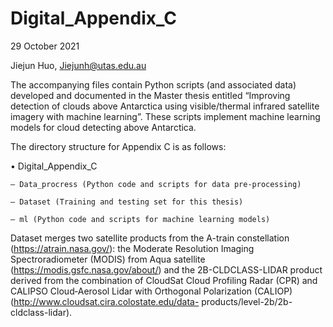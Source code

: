 # Digital_Appendix_C
29 October 2021

Jiejun Huo, Jiejunh@utas.edu.au

The accompanying files contain Python scripts (and associated data) developed and documented in the Master thesis entitled “Improving detection of clouds above Antarctica using visible/thermal infrared satellite imagery with machine learning”. These scripts implement machine learning models for cloud detecting above Antarctica.

The directory structure for Appendix C is as follows:

• Digital_Appendix_C

	– Data_procress (Python code and scripts for data pre-processing) 
	
	– Dataset (Training and testing set for this thesis)
	
	– ml (Python code and scripts for machine learning models)

Dataset merges two satellite products from the A-train constellation (https://atrain.nasa.gov/): the Moderate Resolution Imaging Spectroradiometer (MODIS) from Aqua satellite (https://modis.gsfc.nasa.gov/about/) and the 2B-CLDCLASS-LIDAR product derived from the combination of CloudSat Cloud Profiling Radar (CPR) and CALIPSO Cloud‐Aerosol Lidar with Orthogonal Polarization (CALIOP) (http://www.cloudsat.cira.colostate.edu/data- products/level-2b/2b-cldclass-lidar).
